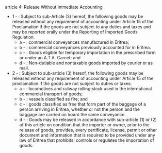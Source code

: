 article 4: Release Without Immediate Accounting

<ul>
			<li>1 - : Subject to sub-Article (3) hereof, the following goods may be released without any requirement of accounting under Article 15 of the Proclamation if the goods are not subject to any duties and taxes and may be reported orally under the Reporting of Imported Goods Regulation. <ul>
						<li>a - : commercial conveyances manufactured in Eritrea; <ul>
						</ul></li>						<li>b - : commercial conveyances previously accounted for in Eritrea. <ul>
						</ul></li>						<li>c - : Goods eligible for temporary importation in the prescribed form or under an A.T.A. Carnet; and<ul>
						</ul></li>						<li>d - : Non-dutiable and nontaxable goods imported by courier or as mail. <ul>
						</ul></li>			</ul></li>			<li>2 - : Subject to sub-article (3) hereof, the following goods may be released without any requirement of accounting under Article 15 of the proclamation if the goods are not subject to duties or taxes: <ul>
						<li>a - : locomotives and railway rolling stock used in the international commercial transport of goods; <ul>
						</ul></li>						<li>b - : vessels classified as fire; and<ul>
						</ul></li>						<li>c - : goods classified as free that form part of the baggage of a person arriving in Eritrea, whether or not the person and the baggage are carried on board the same conveyance. <ul>
						</ul></li>						<li>d - : Goods may be released in accordance with sub-article (1) or (2) of this article on condition that the importer or owner, prior to the release of goods, provides, every certificate, license, permit or other document and information that is required to be provided under any law of Eritrea that prohibits, controls or regulates the importation of goods. <ul>
						</ul></li>			</ul></li></ul>